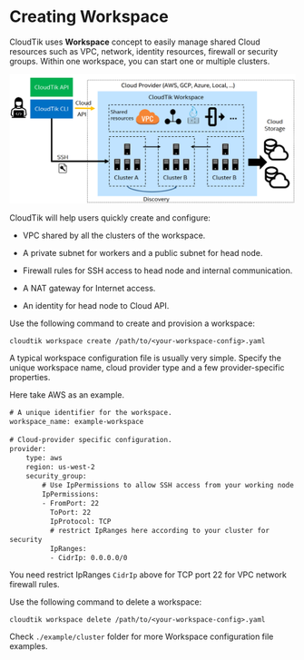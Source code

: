 # Creating Workspace

CloudTik uses **Workspace** concept to easily manage shared Cloud resources such as VPC, network, identity resources, 
firewall or security groups. Within one workspace, you can start one or multiple clusters.

![](../../image/high-level-architecture.png)

CloudTik will help users quickly create and configure:

- VPC shared by all the clusters of the workspace. 

- A private subnet for workers and a public subnet for head node. 

- Firewall rules for SSH access to head node and internal communication. 

- A NAT gateway for Internet access. 

- An identity for head node to Cloud API.


Use the following command to create and provision a workspace:

```
cloudtik workspace create /path/to/<your-workspace-config>.yaml
```

A typical workspace configuration file is usually very simple. Specify the unique workspace name, cloud provider type
and a few provider-specific properties. 

Here take AWS as an example. 
```
# A unique identifier for the workspace.
workspace_name: example-workspace

# Cloud-provider specific configuration.
provider:
    type: aws
    region: us-west-2
    security_group:
        # Use IpPermissions to allow SSH access from your working node
        IpPermissions:
        - FromPort: 22
          ToPort: 22
          IpProtocol: TCP
          # restrict IpRanges here according to your cluster for security
          IpRanges:
          - CidrIp: 0.0.0.0/0
```

You need restrict IpRanges `CidrIp` above for TCP port 22 for VPC network firewall rules.

Use the following command to delete a workspace:

```
cloudtik workspace delete /path/to/<your-workspace-config>.yaml
```

Check `./example/cluster` folder for more Workspace configuration file examples.
